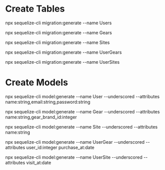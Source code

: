 # Create Tables

npx sequelize-cli migration:generate --name Users

npx sequelize-cli migration:generate --name Gears

npx sequelize-cli migration:generate --name Sites

npx sequelize-cli migration:generate --name UserGears

npx sequelize-cli migration:generate --name UserSites

# Create Models

npx sequelize-cli model:generate --name User --underscored --attributes name:string,email:string,password:string

npx sequelize-cli model:generate --name Gear --underscored --attributes name:string,gear_brand_id:integer

npx sequelize-cli model:generate --name Site --underscored --attributes name:string

npx sequelize-cli model:generate --name UserGear --underscored --attributes user_id:integer purchase_at:date

npx sequelize-cli model:generate --name UserSite --underscored --attributes visit_at:date